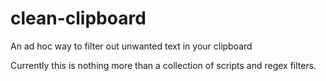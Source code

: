 # clean-clipboard
An ad hoc way to filter out unwanted text in your clipboard

Currently this is nothing more than a collection of scripts and regex filters.
